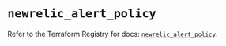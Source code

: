 # `newrelic_alert_policy`

Refer to the Terraform Registry for docs: [`newrelic_alert_policy`](https://registry.terraform.io/providers/newrelic/newrelic/3.72.0/docs/resources/alert_policy).
